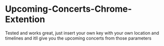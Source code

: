 # Upcoming-Concerts-Chrome-Extention

Tested and works great, just insert your own key with your own location and timelines and itll give you the upcoming concerts from those parameters
